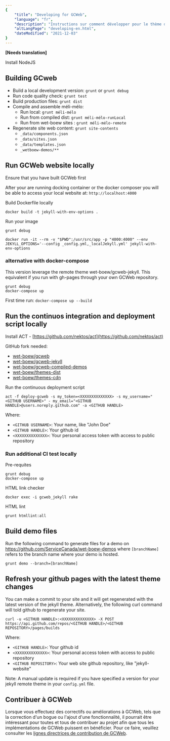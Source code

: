 ```yaml
---
{
	"title": "Developing for GCWeb",
	"language": "fr",
	"description": "Instructions sur comment développer pour le thème de Canada.ca.",
	"altLangPage": "developing-en.html",
	"dateModified": "2021-12-03"
}
---
```


__[Needs translation]__

Install NodeJS

## Building GCweb

* Build a local development version: `grunt` or `grunt debug`
* Run code quality check: `grunt test`
* Build production files: `grunt dist`
* Compile and assemble méli-mélo:
  * Run local: `grunt méli-mélo`
  * Run from compiled dist: `grunt méli-mélo-runLocal`
  * Run from wet-boew sites : `grunt méli-mélo-remote`
* Regenerate site web content: `grunt site-contents`
  * `_data/components.json`
  * `_data/sites.json`
  * `_data/templates.json`
  * `_wetboew-demos/**`

## Run GCWeb website locally

Ensure that you have built GCWeb first

After your are running docking container or the docker composer you will be able to access your local website at: `http://localhost:4000`

Build Dockerfile locally

```shell
docker build -t jekyll-with-env-options .
```

Run your image

```shell
grunt debug

docker run -it --rm -v "$PWD":/usr/src/app -p "4000:4000" --env JEKYLL_OPTIONS='--config _config.yml,_localJekyll.yml' jekyll-with-env-options
```

### alternative with docker-compose

This version leverage the remote theme wet-boew/gcweb-jekyll. This equivalent if you run with gh-pages through your own GCWeb repository.

```shell
grunt debug
docker-compose up
```

First time run: `docker-compose up --build`

## Run the continuos integration and deployment script locally

Install ACT - [https://github.com/nektos/act](https://github.com/nektos/act)

GitHub fork needed:

* [wet-boew/gcweb](https://github.com/wet-boew/gcweb)
* [wet-boew/gcweb-jekyll](https://github.com/wet-boew/gcweb-jekyll)
* [wet-boew/gcweb-compiled-demos](https://github.com/wet-boew/gcweb-compiled-demos)
* [wet-boew/themes-dist](https://github.com/wet-boew/themes-dist)
* [wet-boew/themes-cdn](https://github.com/wet-boew/themes-cdn)

Run the continuous deployment script

```shell
act -f deploy-gcweb -s my_token=<XXXXXXXXXXXXXX> -s my_username="<GITHUB USERNAME>" - my_email="<GITHUB HANDLE>@users.noreply.github.com" -a <GITHUB HANDLE>
```

Where:

* `<GITHUB USERNAME>`: Your name, like "John Doe"
* `<GITHUB HANDLE>`: Your github id
* `<XXXXXXXXXXXXXX>`: Your personal access token with access to public repository

### Run additional CI test locally

Pre-requites

```shell
grunt debug
docker-compose up

```

HTML link checker

```shell
docker exec -i gcweb_jekyll rake
```

HTML lint

```shell
grunt htmllint:all
```

## Build demo files

Run the following command to generate files for a demo on <https://github.com/ServiceCanada/wet-boew-demos> where `[branchName]` refers to the branch name where your demo is hosted.

`grunt demo --branch=[branchName]`

## Refresh your github pages with the latest theme changes

You can make a commit to your site and it will get regenerated with the latest version of the jekyll theme. Alternatively, the following curl command will told github to regenerate your site.

```shell
curl -u <GITHUB HANDLE>:<XXXXXXXXXXXXXX> -X POST https://api.github.com/repos/<GITHUB HANDLE>/<GITHUB REPOSITORY>/pages/builds
```

Where:

* `<GITHUB HANDLE>`: Your github id
* `<XXXXXXXXXXXXXX>`: Your personal access token with access to public repository
* `<GITHUB REPOSITORY>`: Your web site github repository, like "jekyll-website"

Note: A manual update is required if you have specified a version for your jekyll remote theme in your `config.yml` file.

## Contribuer à GCWeb

Lorsque vous effectuez des correctifs ou améliorations à GCWeb, tels que la correction d'un bogue ou l'ajout d'une fonctionnalité, il pourrait être intéressant pour toutes et tous de contribuer au projet afin que tous les implémentations de GCWeb puissent en bénéficier. Pour ce faire, veuillez consulter les [lignes directrices de contribution de GCWeb](https://github.com/wet-boew/GCWeb/blob/master/CONTRIBUTING.md#comment-contribuer).

